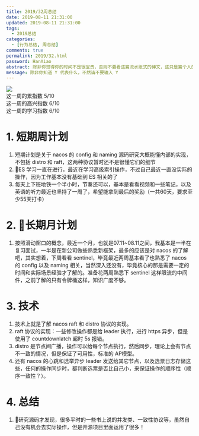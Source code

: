```yaml
---
title: 2019/32周总结
date: 2019-08-11 21:31:00
updated: 2019-08-11 21:31:00
tags:
  - 2019总结
categories: 
  - [行为总结, 周总结]
comments: true
permalink: 2019/32.html  
password: HanXiao
abstract: 除非你觉得你的时间不是很宝贵，否则不要看这篇流水账式的博文，这只是篇个人的工作的学习一个总结而已，没有包含任何的技术细节
message: 除非你知道 Y 代表什么，不然请不要输入 Y
---
```


![][0]  
这一周的累指数 5/10  
这一周的高兴指数 6/10   
这一周的学习指数 6/10  

<!--more-->

# 1. 短期周计划

1. 短期计划是关于 nacos 的 config 和 naming 源码研究大概能懂内部的实现，不包括 distro 和 raft，这两种协议暂时还不是很懂它们的细节
2. ES 学习一直在进行，最近在学习高级索引操作，不过自己最近一直没实际的操作，因为工作基本没有基础到 ES 相关的了
3. 每天上下班地铁一个半小时，节奏还可以，基本是看看视频和一些笔记，以及英语的听力最近也坚持了一周了，希望能拿到最后的奖励（一共60天，要求至少55天打卡）

# 2. 长期月计划

1. 按照滑动窗口的概念，最近一个月，也就是07.11~08.11之间，我基本是一半在复习面试，一半是在新公司做些熟悉新框架，最多的应该是对 nacos 的了解吧，其实想着，下周看看 sentinel，毕竟最近两周基本看了也熟悉了 nacos 的 config 以及 naming 相关，当然深入还没有，毕竟核心的那是需要一定的时间和实际场景经验才了解的。准备花两周熟悉下 sentinel 这样限流的中间件，之前了解的只有令牌桶这样，知识广度不够。

# 3. 技术

1. 技术上就是了解 nacos raft 和 distro 协议的实现。
2. raft 协议的实现：一些修改操作都是给 leader 执行，进行 https 异步，但是使用了 countdownlatch 超时 5s 报错。
3. distro 是节点间广播，操作可以给每个节点执行，然后同步，理论上会有节点不一致的情况，但是保证了可用性，标准的 AP模型。
4. 还有 nacos 的心跳和选举异步 leader 发送给其它节点，以及选票日志存储这些，任何的操作同步时，都判断选票是否比自己小，来保证操作的顺序性（顺序一致性？）。

# 4. 总结

1. 研究源码才发现，很多平时的一些书上说的并发类、一致性协议等，虽然自己没有机会去实际操作，但是开源项目里面运用了很多！

[0]: https://leran2deeplearnjavawebtech.oss-cn-beijing.aliyuncs.com/background/2019-08-11%E8%A1%80%E9%92%BB.webp